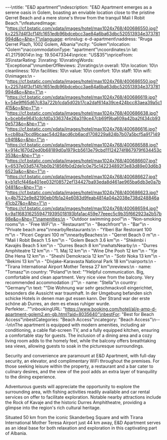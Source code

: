 ---\ntitle: "E&D apartment"\ndescription: "E&D Apartment emerges as a serene oasis in Golem, boasting an enviable location close to the pristine Qerret Beach and a mere stone's throw from the tranquil Mali I Robit Beach."\nfeaturedImage: "https://cf.bstatic.com/xdata/images/hotel/max1024x768/400686550.jpg?k=2257d4f3cf14fc1651edb96bdcebcc3ae84a6ba63dbc520513934e373781994d&o=&hp=1"\nlanguage: en\nslug: e-d-apartment\naddress: "Rruga Qerret Plazh, 1002 Golem, Albania"\ncity: "Golem"\nlocation: "Golem"\naccommodationType: "apartment"\ncoordinates:\n  lat: 41.21759014\n  lng: 19.50473344\nprice: "US$35"\npriceFrom: 35\nstarRating: 3\nrating: 10\nratingWords: "Exceptional"\nnumberOfReviews: 2\nratings:\n  overall: 10\n  location: 10\n  cleanliness: 10\n  facilities: 10\n  value: 10\n  comfort: 10\n  staff: 10\n  wifi: 0\nimages:\n  - "https://cf.bstatic.com/xdata/images/hotel/max1024x768/400686550.jpg?k=2257d4f3cf14fc1651edb96bdcebcc3ae84a6ba63dbc520513934e373781994d&o=&hp=1"\n  - "https://cf.bstatic.com/xdata/images/hotel/max1024x768/400686619.jpg?k=54e9ff65d67c83a722b1cda5d02b17ca2daf614a39ce424bcc83aea39a5c1415&o=&hp=1"\n  - "https://cf.bstatic.com/xdata/images/hotel/max1024x768/400686638.jpg?k=bceb6e9641cdcfd0a336374e26a319ce47cb69f9ba609a42ba2f434cb930e573&o=&hp=1"\n  - "https://cf.bstatic.com/xdata/images/hotel/max1024x768/400686616.jpg?k=cb8ba7bcd9bcaac54d28acd6cb6acd1708229a824b7b07a5bcf5a917149c94f8&o=&hp=1"\n  - "https://cf.bstatic.com/xdata/images/hotel/max1024x768/400686588.jpg?k=914c1670d2ed0b68189d0a1979cb5613e79cbd11124274f867979f634453c353&o=&hp=1"\n  - "https://cf.bstatic.com/xdata/images/hotel/max1024x768/400686607.jpg?k=6537e03d5747bb0b21856fb0d2de1c0e75c142234892f3e83d89e03d6b36523a&o=&hp=1"\n  - "https://cf.bstatic.com/xdata/images/hotel/max1024x768/400686627.jpg?k=b1d1cf446a401ee032f08572ef134427ba93eda8d461ae965ba6db3e0a7b0481&o=&hp=1"\n  - "https://cf.bstatic.com/xdata/images/hotel/max1024x768/400686623.jpg?k=4b7522e9e82190eb0fb1a24e6083d9feab4814a04a2038e738d248846a41cb27&o=&hp=1"\n  - "https://cf.bstatic.com/xdata/images/hotel/max1024x768/400686594.jpg?k=9a116831625594719395018193bfa1ac459e77eeec5c9b35f662923a2b57b98e&o=&hp=1"\namenities:\n  - "Outdoor swimming pool"\n  - "Non-smoking rooms"\n  - "Free WiFi"\n  - "Restaurant"\n  - "Beachfront"\n  - "Bar"\n  - "Private beach area"\nnearbyRestaurants:\n  - "Ylberi Bar Restorant 100 m"\n  - "Piceri Cegrani 100 m"\nnearbyBeaches:\n  - "Qerret Beach 0 m"\n  - "Mali I Robit Beach 1.5 km"\n  - "Golem Beach 3.6 km"\n  - "Shkëmbi i Kavajës Beach 5 km"\n  - "Durres Beach 8 km"\nwhatsNearby:\n  - "Durres Amphiteatre 12 km"\n  - "1. Maj 12 km"\n  - "Wine Dhe Pooh 12 km"\n  - "Yje Dhe Hena 12 km"\n  - "Sheshi Demokracia 12 km"\n  - "Sotir Noka 13 km"\n  - "Bekimi 13 km"\n  - "Divjake-Karavasta National Park 18 km"\nairports:\n  - "Tirana International Airport Mother Teresa 27 km"\nreviews:\n  - name: "Tomasz"\n    country: "Poland"\n    text: "“Helpful communication. Big, comfortable and clean apartment. Very nice view from the balcony. Very recommended accommodation :)”"\n  - name: "Stella"\n    country: "Germany"\n    text: "“Die Wohnung war sehr geschmackvoll eingerichtet, besonders die Aussicht war traumhaft. In der Umgebung befanden sich schicke Hotels in denen man gut essen kann. Der Strand war der erste schöne ab Durres, an dem es etwas ruhiger wurde. Perfekter...”"\nbookingURL: "https://www.booking.com/hotel/al/e-amp-d-apartment-golem2.en-gb.html?aid=8035640"\nbestFor: "Best for Beach Access"\nbestCategories: "Beach Access"\ncategory: "Beach Access"\n---\n\nThe apartment is equipped with modern amenities, including air conditioning, a cable flat-screen TV, and a fully equipped kitchen, ensuring a comfortable stay for guests. The inclusion of a dining area and a cozy living room adds to the homely feel, while the balcony offers breathtaking sea views, allowing guests to soak in the picturesque surroundings.

Security and convenience are paramount at E&D Apartment, with full-day security, an elevator, and complimentary WiFi throughout the premises. For those seeking leisure within the property, a restaurant and a bar cater to culinary desires, and the view of the pool adds an extra layer of tranquility to the dining experience.

Adventurous guests will appreciate the opportunity to explore the surrounding area, with fishing activities readily available and car rental services on offer to facilitate exploration. Notable nearby attractions include the Rock of Kavaje and the historic Durres Amphitheatre, providing a glimpse into the region's rich cultural heritage.

Situated 50 km from the iconic Skanderbeg Square and with Tirana International Mother Teresa Airport just 44 km away, E&D Apartment serves as an ideal base for both relaxation and exploration in this captivating part of Albania.